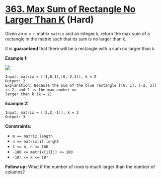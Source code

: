 # [363. Max Sum of Rectangle No Larger Than K][link] (Hard)

[link]: https://leetcode.com/problems/max-sum-of-rectangle-no-larger-than-k/

Given an `m x n` matrix `matrix` and an integer `k`, return the max sum of a rectangle in the matrix
such that its sum is no larger than `k`.

It is **guaranteed** that there will be a rectangle with a sum no larger than `k`.

**Example 1:**

![](https://assets.leetcode.com/uploads/2021/03/18/sum-grid.jpg)

```
Input: matrix = [[1,0,1],[0,-2,3]], k = 2
Output: 2
Explanation: Because the sum of the blue rectangle [[0, 1], [-2, 3]] is 2, and 2 is the max number no
larger than k (k = 2).
```

**Example 2:**

```
Input: matrix = [[2,2,-1]], k = 3
Output: 3
```

**Constraints:**

- `m == matrix.length`
- `n == matrix[i].length`
- `1 <= m, n <= 100`
- `-100 <= matrix[i][j] <= 100`
- `-10⁵ <= k <= 10⁵`

**Follow up:** What if the number of rows is much larger than the number of columns?
